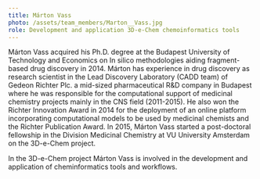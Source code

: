 ```yaml
---
title: Márton Vass
photo: /assets/team_members/Marton__Vass.jpg
role: Development and application 3D-e-Chem chemoinformatics tools
---
```

Márton Vass acquired his Ph.D. degree at the Budapest University of Technology and Economics on In silico methodologies aiding fragment-based drug discovery in 2014. Márton has experience in drug discovery as research scientist in the Lead Discovery Laboratory (CADD team) of Gedeon Richter Plc. a mid-sized pharmaceutical R&D company in Budapest where he was responsible for the computational support of medicinal chemistry projects mainly in the CNS field (2011-2015). He also won the Richter Innovation Award in 2014 for the deployment of an online platform incorporating computational models to be used by medicinal chemists and the Richter Publication Award. In 2015, Márton Vass started a post-doctoral fellowship in the Division Medicinal Chemistry at VU University Amsterdam on the 3D-e-Chem project.

In the 3D-e-Chem project Márton Vass is involved in the development and application of cheminformatics tools and workflows.
